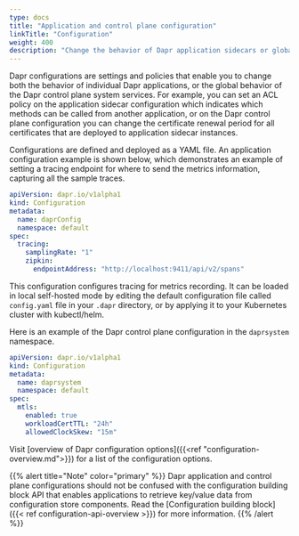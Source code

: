 ```yaml
---
type: docs
title: "Application and control plane configuration"
linkTitle: "Configuration"
weight: 400
description: "Change the behavior of Dapr application sidecars or globally on Dapr control plane system services"
---
```


Dapr configurations are settings and policies that enable you to change both the behavior of individual Dapr applications, or the global behavior of the Dapr control plane system services. For example, you can set an ACL policy on the application sidecar configuration which indicates which methods can be called from another application, or on the Dapr control plane configuration you can change the certificate renewal period for all certificates that are deployed to application sidecar instances.

Configurations are defined and deployed as a YAML file. An application configuration example is shown below, which demonstrates an example of setting a tracing endpoint for where to send the metrics information, capturing all the sample traces.

```yaml
apiVersion: dapr.io/v1alpha1
kind: Configuration
metadata:
  name: daprConfig
  namespace: default
spec:
  tracing:
    samplingRate: "1"
    zipkin:
      endpointAddress: "http://localhost:9411/api/v2/spans"
```

This configuration configures tracing for metrics recording. It can be loaded in local self-hosted mode by editing the default configuration file called `config.yaml` file in your `.dapr` directory, or by applying it to your Kubernetes cluster with kubectl/helm.

Here is an example of the Dapr control plane configuration in the `daprsystem` namespace.

```yaml
apiVersion: dapr.io/v1alpha1
kind: Configuration
metadata:
  name: daprsystem
  namespace: default
spec:
  mtls:
    enabled: true
    workloadCertTTL: "24h"
    allowedClockSkew: "15m"
```

Visit [overview of Dapr configuration options]({{<ref "configuration-overview.md">}}) for a list of the configuration options.

{{% alert title="Note" color="primary" %}}
Dapr application and control plane configurations should not be confused with the configuration building block API that enables applications to retrieve key/value data from configuration store components. Read the [Configuration building block]({{< ref configuration-api-overview >}}) for more information.
{{% /alert %}}
